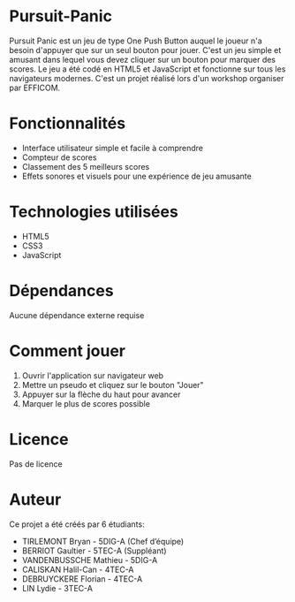 # Pursuit-Panic
Pursuit Panic est un jeu de type One Push Button auquel le joueur n'a besoin d'appuyer que sur un seul bouton pour jouer.
C'est un jeu simple et amusant dans lequel vous devez cliquer sur un bouton pour marquer des scores. 
Le jeu a été codé en HTML5 et JavaScript et fonctionne sur tous les navigateurs modernes.
C'est un projet réalisé lors d'un workshop organiser par EFFICOM.

# Fonctionnalités
- Interface utilisateur simple et facile à comprendre
- Compteur de scores
- Classement des 5 meilleurs scores
- Effets sonores et visuels pour une expérience de jeu amusante

# Technologies utilisées
- HTML5
- CSS3
- JavaScript

# Dépendances
Aucune dépendance externe requise

# Comment jouer
1. Ouvrir l'application sur navigateur web
2. Mettre un pseudo et cliquez sur le bouton "Jouer"
3. Appuyer sur la flèche du haut pour avancer
4. Marquer le plus de scores possible

# Licence
Pas de licence

# Auteur
Ce projet a été créés par 6 étudiants:
- TIRLEMONT Bryan - 5DIG-A (Chef d’équipe)
- BERRIOT Gaultier - 5TEC-A (Suppléant)
- VANDENBUSSCHE Mathieu - 5DIG-A
- CALISKAN Halil-Can - 4TEC-A
- DEBRUYCKERE Florian - 4TEC-A
- LIN Lydie - 3TEC-A
